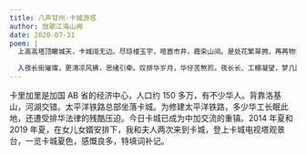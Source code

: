 ```yaml
---
title: 八声甘州·卡城游感
author: 放歌江海山阙
date: 2020-07-31
poem: |
  上高高塔顶瞰城天，卡城阔无边。尽琼楼玉宇，喧嚣市井，霞染山间。是处花繁翠拥，苒苒物华连。目洛基山远，阡陌绵延。

  入夜长街璀璨，更清凉风拂，思绪引牵。叹排华岁月，华仔苦熬煎。夜长长、工棚凝望，梦几回，咸泪湿重衫。沧桑变，中华倔起，青史如烟。
---
```


卡里加里是加国 AB 省的经济中心，人口约 150 多万，有不少华人。背靠洛基山，河湖交错。太平洋铁路总部坐落卡城。为修建太平洋铁路，多少华工长眠此地，还遭受排华法律的残酷压迫。今日卡城已成为中加交流的重镇。2014 年夏和 2019 年夏，在女儿女婿安排下，我和夫人两次来到卡城，登上卡城电视塔观景台，一览卡城夏色，感慨良多，特填词补记。
